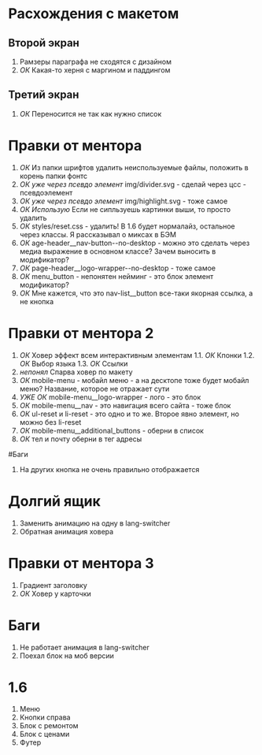 # Расхождения с макетом

## Второй экран

1. Рамзеры параграфа не сходятся с дизайном
2. _ОК_ Какая-то херня с маргином и паддингом

## Третий экран

1. _ОК_ Переносится не так как нужно список

# Правки от ментора

1. _ОК_ Из папки шрифтов удалить неиспользуемые файлы, положить в корень папки фонтс
2. _ОК уже через псевдо элемент_ img/divider.svg - сделай через цсс - псевдоэлемент
3. _ОК уже через псевдо элемент_ img/highlight.svg - тоже самое
4. _ОК Использую_ Если не сипльзуешь картинки выши, то просто удалить
5. _ОК_ styles/reset.css - удалить! В 1.6 будет нормалайз, остальное через классы. Я рассказывал о миксах в БЭМ
6. _ОК_ age-header\_\_nav-button--no-desktop - можно это сделать через медиа выражение в основном классе? Зачем выносить в модификатор?
7. _ОК_ page-header\_\_logo-wrapper--no-desktop - тоже самое
8. _ОК_ menu_button - непонятен нейминг - это блок элемент модификатор?
9. _ОК_ Мне кажется, что это nav-list\_\_button все-таки якорная ссылка, а не кнопка

# Правки от ментора 2

1. _ОК_ Ховер эффект всем интерактивным элементам 1.1. _ОК_ Кпонки 1.2. _ОК_ Выбор языка 1.3. _ОК_ Ссылки
2. _непонял_ Спарва ховер по макету
3. _ОК_ mobile-menu - мобайл меню - а на десктопе тоже будет мобайл меню? Название, которое не отражает сути
4. _УЖЕ ОК_ mobile-menu\_\_logo-wrapper - лого - это блок
5. _ОК_ mobile-menu\_\_nav - это навигация всего сайта - тоже блок
6. _ОК_ ul-reset и li-reset - это одно и то же. Второе явно элемент, но можно без li-reset
7. _ОК_ mobile-menu\_\_additional_buttons - оберни в список
8. _ОК_ тел и почту оберни в тег адресы

#Баги

1. На других кнопка не очень правильно отображается

# Долгий ящик

1. Заменить анимацию на одну в lang-switcher
2. Обратная анимация ховера

# Правки от ментора 3

1. Градиент заголовку
2. _ОК_ Ховер у карточки

# Баги

1. Не работает анимация в lang-switcher
2. Поехал блок на моб версии

# 1.6

1.  Меню
2.  Кнопки справа
3.  Блок с ремонтом
4.  Блок с ценами
5.  Футер
